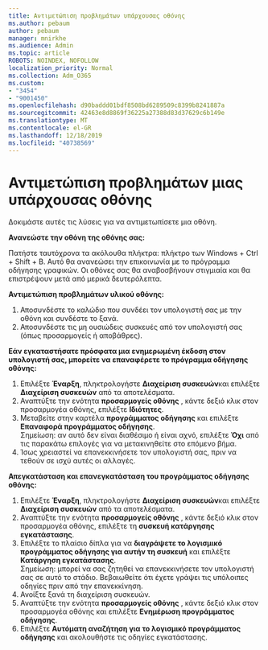 ```yaml
---
title: Αντιμετώπιση προβλημάτων υπάρχουσας οθόνης
ms.author: pebaum
author: pebaum
manager: mnirkhe
ms.audience: Admin
ms.topic: article
ROBOTS: NOINDEX, NOFOLLOW
localization_priority: Normal
ms.collection: Adm_O365
ms.custom:
- "3454"
- "9001450"
ms.openlocfilehash: d90baddd01bdf8508bd6289509c8399b8241887a
ms.sourcegitcommit: 42463e8d8869f36225a27388d83d37629c6b149e
ms.translationtype: MT
ms.contentlocale: el-GR
ms.lasthandoff: 12/18/2019
ms.locfileid: "40738569"
---
```

# <a name="troubleshoot-an-existing-monitor"></a>Αντιμετώπιση προβλημάτων μιας υπάρχουσας οθόνης

Δοκιμάστε αυτές τις λύσεις για να αντιμετωπίσετε μια οθόνη. 

**Ανανεώστε την οθόνη της οθόνης σας:**

Πατήστε ταυτόχρονα τα ακόλουθα πλήκτρα: πλήκτρο των Windows + Ctrl + Shift + B. Αυτό θα ανανεώσει την επικοινωνία με το πρόγραμμα οδήγησης γραφικών. Οι οθόνες σας θα αναβοσβήνουν στιγμιαία και θα επιστρέψουν μετά από μερικά δευτερόλεπτα.

**Αντιμετώπιση προβλημάτων υλικού οθόνης:**

1. Αποσυνδέστε το καλώδιο που συνδέει τον υπολογιστή σας με την οθόνη και συνδέστε το ξανά.
2. Αποσυνδέστε τις μη ουσιώδεις συσκευές από τον υπολογιστή σας (όπως προσαρμογείς ή αποβάθρες).

**Εάν εγκαταστήσατε πρόσφατα μια ενημερωμένη έκδοση στον υπολογιστή σας, μπορείτε να επαναφέρετε το πρόγραμμα οδήγησης οθόνης:**

1. Επιλέξτε **Έναρξη**, πληκτρολογήστε **Διαχείριση συσκευών**και επιλέξτε **Διαχείριση συσκευών** από τα αποτελέσματα.
2. Αναπτύξτε την ενότητα **προσαρμογείς οθόνης** , κάντε δεξιό κλικ στον προσαρμογέα οθόνης, επιλέξτε **Ιδιότητες**.
3. Μεταβείτε στην καρτέλα **προγράμματος οδήγησης** και επιλέξτε **Επαναφορά προγράμματος οδήγησης**. <br>
Σημείωση: αν αυτό δεν είναι διαθέσιμο ή είναι αχνό, επιλέξτε **Όχι** από τις παρακάτω επιλογές για να μετακινηθείτε στο επόμενο βήμα.
4. Ίσως χρειαστεί να επανεκκινήσετε τον υπολογιστή σας, πριν να τεθούν σε ισχύ αυτές οι αλλαγές.

**Απεγκατάσταση και επανεγκατάσταση του προγράμματος οδήγησης οθόνης:**

1. Επιλέξτε **Έναρξη**, πληκτρολογήστε **Διαχείριση συσκευών**και επιλέξτε **Διαχείριση συσκευών** από τα αποτελέσματα.
2. Αναπτύξτε την ενότητα **προσαρμογείς οθόνης** , κάντε δεξιό κλικ στον προσαρμογέα οθόνης, επιλέξτε τη **συσκευή κατάργησης εγκατάστασης**. 
3. Επιλέξτε το πλαίσιο δίπλα για να **διαγράψετε το λογισμικό προγράμματος οδήγησης για αυτήν τη συσκευή** και επιλέξτε **Κατάργηση εγκατάστασης**.<br>
Σημείωση: μπορεί να σας ζητηθεί να επανεκκινήσετε τον υπολογιστή σας σε αυτό το στάδιο. Βεβαιωθείτε ότι έχετε γράψει τις υπόλοιπες οδηγίες πριν από την επανεκκίνηση.
4. Ανοίξτε ξανά τη διαχείριση συσκευών.
5. Αναπτύξτε την ενότητα **προσαρμογείς οθόνης** , κάντε δεξιό κλικ στον προσαρμογέα οθόνης και επιλέξτε **Ενημέρωση προγράμματος οδήγησης**.
6. Επιλέξτε **Αυτόματη αναζήτηση για το λογισμικό προγράμματος οδήγησης** και ακολουθήστε τις οδηγίες εγκατάστασης.
